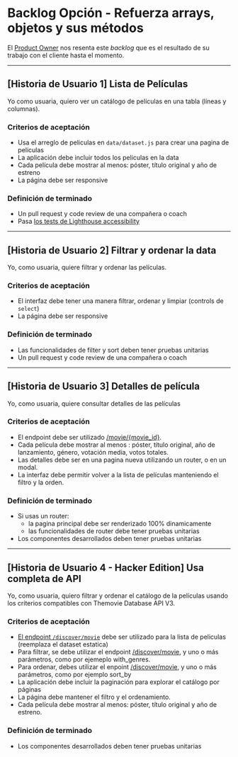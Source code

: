 
# Backlog Opción - Refuerza arrays, objetos y sus métodos

El [Product Owner](https://www.youtube.com/watch?v=r2hU7MVIzxs&t=202s) nos
resenta este _backlog_ que es el resultado de su trabajo con el cliente hasta el
momento.

---

## [Historia de Usuario 1] Lista de Películas

Yo como usuaria, quiero ver un catálogo de películas en una tabla (líneas y
columnas).

### Criterios de aceptación

- Usa el arreglo de peliculas en `data/dataset.js` para crear una pagina de peliculas
- La aplicación debe incluir todos los peliculas en la data
- Cada película debe mostrar al menos: póster, título original y año de estreno
- La página debe ser responsive

### Definición de terminado

- Un pull request y code review de una compañera o coach
- Pasa [los tests de Lighthouse accessibility](https://web.dev/learn/accessibility/test-automated)

---

## [Historia de Usuario 2] Filtrar y ordenar la data

Yo, como usuaria, quiere filtrar y ordenar las películas.

### Criterios de aceptación

- El interfaz debe tener una manera filtrar, ordenar y limpiar (controls de `select`)
- La página debe ser responsive

### Definición de terminado

- Las funcionalidades de filter y sort deben tener pruebas unitarias
- Un pull request y code review de una compañera o coach

---

## [Historia de Usuario 3] Detalles de película

Yo, como usuaria, quiere consultar detalles de las películas

### Criterios de aceptación

- El endpoint debe ser utilizado [/movie/{movie_id}](https://developer.themoviedb.org/reference/movie-details).
- Cada película debe mostrar al menos : póster, título original, año de
lanzamiento, género, votación media, votos totales.
- Las detalles debe ser en una pagina nueva utilizando un router, o en un modal.
- La interfaz debe permitir volver a la lista de películas manteniendo el filtro
y la orden.

### Definición de terminado

- Si usas un router:
  - la pagina principal debe ser renderizado 100% dinamicamente
  - las funcionalidades de router debe tener pruebas unitarias
- Los componentes desarrollados deben tener pruebas unitarias

---

## [Historia de Usuario 4 - Hacker Edition] Usa completa de API

Yo, como usuaria, quiero filtrar y ordenar el catálogo de la películas usando los
críterios compatibles con Themovie Database API V3.

### Criterios de aceptación

- [El endpoint `/discover/movie`](https://developer.themoviedb.org/reference/discover-movie)
debe ser utilizado para la lista de peliculas (reemplaza el dataset estatica)
- Para filtrar, se debe utilizar el endpoint [/discover/movie](https://developer.themoviedb.org/reference/discover-movie),
y uno o más parámetros, como por ejemeplo with_genres.
- Para ordenar, debes utilizar el enpoint [/discover/movie](https://developer.themoviedb.org/reference/discover-movie),
y uno o más parámetros, como por ejemplo sort_by
- La aplicación debe incluir la paginación para explorar el catálogo por páginas
- La página debe mantener el filtro y el ordenamiento.
- Cada película debe mostrar al menos: póster, título original y año de estreno.

### Definición de terminado

- Los componentes desarrollados deben tener pruebas unitarias
